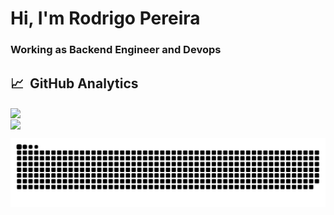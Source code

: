 
<h1 align="left">Hi, I'm Rodrigo Pereira</h1>
<h3 align="left">Working as Backend Engineer and Devops</h3>

## 📈 &nbsp;GitHub Analytics


<a href="https://github.com/anuraghazra/convoychat">
  <img align="center" src="https://github-readme-stats.vercel.app/api?username=rpolnx&line_height=27&show_icons=true&count_private=true&theme=merko" width="500"/>
</a>

<br/>


<a href="https://github.com/anuraghazra/github-readme-stats">
  <img align="center" src="https://github-readme-stats.vercel.app/api/top-langs/?username=rpolnx&layout=compact&theme=merko" width="500"/>
</a>

<br/>

![Snake animation](https://github.com/rpolnx/rpolnx/blob/snake/github-contribution-grid-snake.svg)